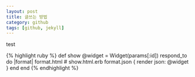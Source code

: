 ```yaml
---
layout: post
title: 글쓰는 방법 
category: github 
tags: [github, jekyll]
---
```


test

{% highlight ruby %}
def show
  @widget = Widget(params[:id])
  respond_to do |format|
    format.html # show.html.erb
    format.json { render json: @widget }
  end
end
{% endhighlight %}